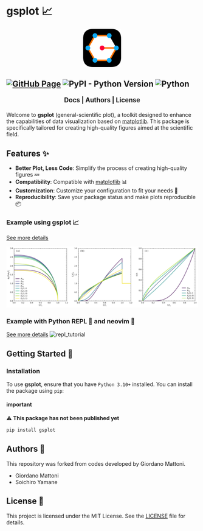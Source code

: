 # gsplot 📈

<div align="center">
  <img src="docs/_static/logo_gsplot.svg" alt="logo_gsplot" width="100">
</div>

[![GitHub Page](https://github.com/SoichiroYamane/gsplot/actions/workflows/gh-pages-sphinx.yml/badge.svg)](https://github.com/SoichiroYamane/gsplot/actions/workflows/gh-pages-sphinx.yml)
![PyPI - Python Version](https://img.shields.io/pypi/pyversions/:packageName)
![Python](https://img.shields.io/badge/python-3.10%2B-blue)
----------------

<p align="center" style="font-weight: bold; font-size: 1.2em; margin: 20px 0;">
  <a href="https://soichiroyamane.github.io/gsplot/" style="text-decoration: none;">Docs</a> |
  <a href="#authors" style="text-decoration: none;">Authors</a> |
  <a href="#license" style="text-decoration: none;">License</a>
</p>

Welcome to **gsplot** (general-scientific plot), a toolkit designed to enhance the capabilities of data visualization based on [matplotlib](https://matplotlib.org). This package is specifically tailored for creating high-quality figures aimed at the scientific field.

## Features ✨

- **Better Plot, Less Code**: Simplify the process of creating high-quality figures 💤
- **Compatibility**: Compatible with [matplotlib](https://matplotlib.org) 📊
- **Customization**: Customize your configuration to fit your needs 🎨
- **Reproducibility**: Save your package status and make plots reproducible 📦

### Example using gsplot 📈

[See more details](https://soichiroyamane.github.io/gsplot/guides/demo/4_paper_plot.html)

![example](demo/4_paper_plot/SC_cal.png)

### Example with Python REPL 🐍 and neovim 🌟

[See more details](https://soichiroyamane.github.io/gsplot/guides/demo/13_REPL.html)
![repl_tutorial](./docs/_static/repl_tutorial.gif)

## Getting Started 🚀

### Installation

To use **gsplot**, ensure that you have `Python 3.10+` installed. You can install the package using `pip`:

#### important

**⚠️ This package has not been published yet**

```bash
pip install gsplot
```

## Authors 👥

This repository was forked from codes developed by Giordano Mattoni.

- Giordano Mattoni
- Soichiro Yamane

## License 📜

This project is licensed under the MIT License. See the [LICENSE](./LICENSE) file for details.
